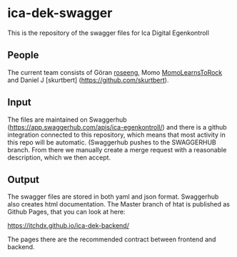 # ica-dek-swagger

This is the repository of the swagger files for Ica Digital Egenkontroll

## People

The current team consists of Göran [roseeng](https://github.com/roseeng), Momo [MomoLearnsToRock](https://github.com/momolearnstorock) and Daniel J [skurtbert] (https://github.com/skurtbert).

## Input

The files are maintained on Swaggerhub (https://app.swaggerhub.com/apis/ica-egenkontroll/) and there is a github integration
connected to this repository, which means that most activity in this repo will be automatic. (Swaggerhub pushes to the SWAGGERHUB branch. From there we manually create a merge request with a reasonable description, which we then accept.

## Output

The swagger files are stored in both yaml and json format.
Swaggerhub also creates html documentation. The Master branch of htat is published as Github Pages, that you can look at here:

https://itchdx.github.io/ica-dek-backend/

The pages there are the recommended contract between frontend and backend.


